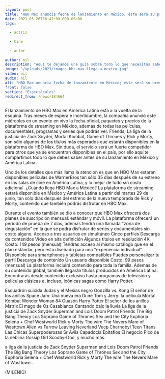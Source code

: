 ```yaml
---
layout: post
title: "HBO Max anuncia fecha de lanzamiento en México; éste será su precio y catálogo"
date: 2021-05-26T16:41:00.000-06:00
tags:
  
  - actriz
  
  - Cine
  
  - actor
  
author: nil
description: "Aquí te dejamos una guía sobre todo lo que necesitas saber del lanzamiento de la plataforma de 'streaming' en Latinoamérica. "
image: "/uploads/2021/images-hbo-max-llega-a-mexico.jpg"
video: nil
audio: nil
alt: "HBO Max anuncia fecha de lanzamiento en México; éste será su precio y catálogo"
front: false
section: "Espectáculos"
redirect_from: /news/184664
---
```


El lanzamiento de HBO Max en América Latina está a la vuelta de la esquina. Tras meses de espera e incertidumbre, la compañía anunció este miércoles en un evento en vivo la fecha oficial, paquetes y precios de la plataforma de streaming en México, además de todas las películas, documentales, programas y series que podrás ver.  Friends, La liga de la justicia de Zack Snyder, Mortal Kombat, Game of Thrones y Rick y Morty, son sólo algunos de los títulos más esperados que estarán disponibles en la plataforma de HBO Max. Sin duda, el servicio será un fuerte competidor para otros que ya se encuentran disponibles en el país, por ello aquí te compartimos todo lo que debes saber antes de su lanzamiento en México y América Latina.  

Uno de los detalles que más llama la atención es que en HBO Max estarán disponibles películas de WarnerBros tan sólo 35 días después de su estreno en las salas de cine en América Latina, y lo mejor de todo sin costo adicional.  ¿Cuándo llega HBO Max a México? La plataforma de streaming estará disponible en México y América Latina a partir del martes 29 de junio, tan sólo días después del estreno de la nueva temporada de Rick y Morty, contenido que también podrás disfrutar en HBO Max.  

Durante el evento también se dio a conocer que HBO Max ofrecerá dos planes de suscripción mensual: estándar y móvil. La plataforma ofrecerá un periodo de prueba de 7 días, además tendrá una llamada "zona de degustación" en la que se podrá disfrutar de series y documentales sin costo alguno. 
Acceso a tres usuarios en simultáneo Cinco perfiles Descarga de contenidos Video en alta definición Algunos títulos en resolución 4K Costo: 149 pesos (mensual) 
Tendrás acceso al mismo catálogo que en el plan estándar, pero está diseñado para una "experiencia individual". Disponible para smartphones y tabletas compatibles Puedes personalizar tu perfil Descarga de contenido Un usuario disponible Costo: 99 pesos (mensual) 
La plataforma incluirá contenido para toda la familia. Además de su contenido global, también llegarán títulos producidos en América Latina. Encontrarás desde contenido exclusivo hasta programas de televisión y películas clásicas e, incluso, icónicas sagas como Harry Potter.  

Escuadrón suicida Judas y el Mesías negro Godzilla vs. Kong  El señor de los anillos Space Jam: Una nueva era Dune Tom y Jerry: la película Mortal Kombat Wonder Woman 84 Guasón Harry Potter El señor de los anillos Matrix El mago de Oz Casablanca Cantando bajo la lluvia La liga de la justicia de Zack Snyder Superman and Lois Doom Patrol Friends The Big Bang Theory  Los Soprano  Game of Thrones  Sex and the City Euphoria Selena + Chef Westworld Rick y Morty The wire The Nevers Mare of Wasttown Allen vs Farrow Leaving Neverland Veep Chernobyl Teen Titans Las Chicas Superpoderosas Sr Avila Capadocia Epitafios El negocio Pico de la neblina Gossip Girl Scooby-Doo, y mucho más. 

a liga de la justicia de Zack Snyder Superman and Lois Doom Patrol Friends The Big Bang Theory  Los Soprano  Game of Thrones  Sex and the City Euphoria Selena + Chef Westworld Rick y Morty The wire The Nevers Mare of Wasttown...

(MILENIO)